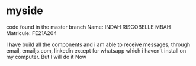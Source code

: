 # myside
code found in the master branch
Name: INDAH RISCOBELLE MBAH
Matricule: FE21A204

I have build all the components and i am able to receive messages, through email, emailjs.com, linkedin except for whatsapp which i haven't install on my computer. But I will do it Now

